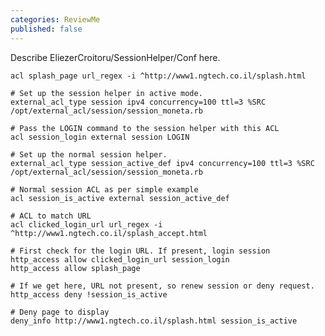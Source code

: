 ```yaml
---
categories: ReviewMe
published: false
---
```

Describe EliezerCroitoru/SessionHelper/Conf here.

    acl splash_page url_regex -i ^http://www1.ngtech.co.il/splash.html
    
    # Set up the session helper in active mode.
    external_acl_type session ipv4 concurrency=100 ttl=3 %SRC /opt/external_acl/session/session_moneta.rb
    
    # Pass the LOGIN command to the session helper with this ACL
    acl session_login external session LOGIN
    
    # Set up the normal session helper.
    external_acl_type session_active_def ipv4 concurrency=100 ttl=3 %SRC /opt/external_acl/session/session_moneta.rb
    
    # Normal session ACL as per simple example
    acl session_is_active external session_active_def
    
    # ACL to match URL
    acl clicked_login_url url_regex -i ^http://www1.ngtech.co.il/splash_accept.html
    
    # First check for the login URL. If present, login session
    http_access allow clicked_login_url session_login
    http_access allow splash_page
    
    # If we get here, URL not present, so renew session or deny request.
    http_access deny !session_is_active
    
    # Deny page to display
    deny_info http://www1.ngtech.co.il/splash.html session_is_active
